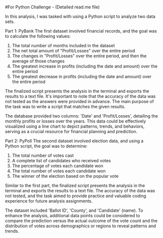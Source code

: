 #For Python Challenge - (Detailed read.me file)

In this analysis, I was tasked with using a Python script to analyze two data sets.

Part 1: PyBank
The first dataset involved financial records, and the goal was to calculate the following values:
1. The total number of months included in the dataset
2. The net total amount of "Profit/Losses" over the entire period
3. The changes in "Profit/Losses" over the entire period, and then the average of those changes
4. The greatest increase in profits (including the date and amount) over the entire period
5. The greatest decrease in profits (including the date and amount) over the entire period

The finalized script presents the analysis in the terminal and exports the results to a text file. It's important to note that the accuracy of the data was not tested as the answers were provided in advance. The main purpose of the task was to write a script that matches the given results.

The database provided two columns: 'Date' and 'Profit/Losses', detailing the monthly profits or losses over the years. This data could be effectively visualized using a line chart to depict patterns, trends, and behaviors, serving as a crucial resource for financial planning and prediction.

Part 2: PyPoll
The second dataset involved election data, and using a Python script, the goal was to determine:
1. The total number of votes cast
2. A complete list of candidates who received votes
3. The percentage of votes each candidate won
4. The total number of votes each candidate won
5. The winner of the election based on the popular vote

Similar to the first part, the finalized script presents the analysis in the terminal and exports the results to a text file. The accuracy of the data was not tested, and the task aimed to provide practice and valuable coding experience for future analysis assignments.

The dataset included 'Ballot ID', 'County', and 'Candidate' (name). To enhance the analysis, additional data points could be considered to compare the prediction versus the actual outcome of the vote count and the distribution of votes across demographics or regions to reveal patterns and trends.

